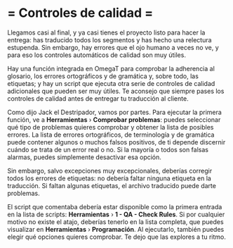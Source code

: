 # = Controles de calidad =

Llegamos casi al final, y ya casi tienes el proyecto listo para hacer la entrega: has traducido todos los segmentos y has hecho una relectura estupenda. Sin embargo, hay errores que el ojo humano a veces no ve, y para eso los controles automáticos de calidad son muy útiles.

Hay una función integrada en OmegaT para comprobar la adherencia al glosario, los errores ortográficos y de gramática y, sobre todo, las etiquetas; y hay un script que ejecuta otra serie de controles de calidad adicionales que pueden ser muy útiles. Te aconsejo que siempre pases los controles de calidad antes de entregar tu traducción al cliente.

Como dijo Jack el Destripador, vamos por partes. Para ejecutar la primera función, ve a **Herramientas** › **Comprobar problemas**: puedes seleccionar qué tipo de problemas quieres comprobar y obtener la lista de posibles errores. La lista de errores ortográficos, de terminología y de gramática puede contener algunos o muchos falsos positivos, de ti depende discernir cuándo se trata de un error real o no. Si la mayoría o todos son falsas alarmas, puedes simplemente desactivar esa opción.

Sin embargo, salvo excepciones muy excepcionales, deberías corregir todos los errores de etiquetas: no debería faltar ninguna etiqueta en la traducción. Si faltan algunas etiquetas, el archivo traducido puede darte problemas.

El script que comentaba debería estar disponible como la primera entrada en la lista de scripts: **Herramientas** › **1 - QA - Check Rules**. Si por cualquier motivo no existe el atajo, deberías tenerlo en la lista completa, que puedes visualizar en **Herramientas** › **Programación**. Al ejecutarlo, también puedes elegir qué opciones quieres comprobar. Te dejo que las explores a tu ritmo.
